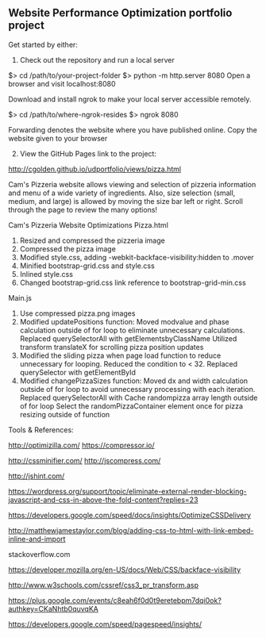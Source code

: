 ## Website Performance Optimization portfolio project

Get started by either:
1. Check out the repository and run a local server

$> cd /path/to/your-project-folder
$> python -m http.server 8080
Open a browser and visit localhost:8080

Download and install ngrok to make your local server accessible remotely.

$> cd /path/to/where-ngrok-resides
$> ngrok 8080

Forwarding denotes the website where you have published online.
Copy the website given to your browser

2. View the GitHub Pages link to the project:

http://cgolden.github.io/udportfolio/views/pizza.html

Cam's Pizzeria website allows viewing and selection of pizzeria information
and menu of a wide variety of ingredients. Also, size selection (small, medium, and large) is allowed by moving the size bar left or right.  Scroll through the page to review the many options!

Cam's Pizzeria Website Optimizations
Pizza.html
1. Resized and compressed the pizzeria image
2. Compressed the pizza image
3. Modified style.css, adding -webkit-backface-visibility:hidden to .mover
3. Minified bootstrap-grid.css and style.css
4. Inlined style.css
6. Changed bootstrap-grid.css link reference to bootstrap-grid-min.css

Main.js
1. Use compressed pizza.png images
2. Modified updatePositions function:
	Moved modvalue and phase calculation outside of for loop to eliminate
	unnecessary calculations.
	Replaced querySelectorAll with getElementsbyClassName
	Utilized transform translateX for scrolling pizza position updates
3. Modified the sliding pizza when page load function to reduce unnecessary
	for looping. Reduced the condition to < 32.
	Replaced querySelector with getElementById
4. Modified changePizzaSizes function:
	Moved dx and width calculation outside of for loop to avoid unnecessary
	processing with each iteration.
	Replaced querySelectorAll with 
	Cache randompizza array length outside of for loop
	Select the randomPizzaContainer element once for pizza resizing outside of function

Tools & References:

http://optimizilla.com/
https://compressor.io/

http://cssminifier.com/
http://jscompress.com/

http://jshint.com/

https://wordpress.org/support/topic/eliminate-external-render-blocking-javascript-and-css-in-above-the-fold-content?replies=23

https://developers.google.com/speed/docs/insights/OptimizeCSSDelivery

http://matthewjamestaylor.com/blog/adding-css-to-html-with-link-embed-inline-and-import

stackoverflow.com

https://developer.mozilla.org/en-US/docs/Web/CSS/backface-visibility

http://www.w3schools.com/cssref/css3_pr_transform.asp

https://plus.google.com/events/c8eah6f0d0t9eretebpm7dqi0ok?authkey=CKaNhtb0quvqKA

https://developers.google.com/speed/pagespeed/insights/



